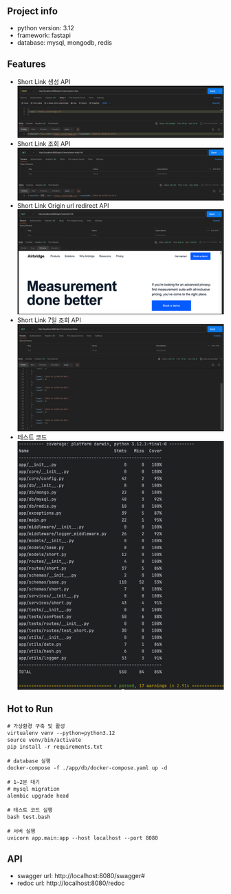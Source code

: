 ## Project info
- python version: 3.12
- framework: fastapi
- database: mysql, mongodb, redis

## Features
- Short Link 생성 API
![img.png](img.png)
- Short Link 조회 API
![img_1.png](img_1.png)
- Short Link Origin url redirect API
![img_2.png](img_2.png)
- Short Link 7일 조회 API
![img_3.png](img_3.png)
- 테스트 코드
![img_4.png](img_4.png)

## Hot to Run
```shell
# 가상환경 구축 및 활성 
virtualenv venv --python=python3.12
source venv/bin/activate
pip install -r requirements.txt

# database 실행
docker-compose -f ./app/db/docker-compose.yaml up -d

# 1~2분 대기
# mysql migration
alembic upgrade head

# 테스트 코드 실행
bash test.bash

# 서버 실행
uvicorn app.main:app --host localhost --port 8080
```

## API
- swagger url: http://localhost:8080/swagger#
- redoc url: http://localhost:8080/redoc
